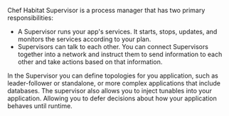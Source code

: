 Chef Habitat Supervisor is a process manager that has two primary responsibilities:

- A Supervisor runs your app's services. It starts, stops, updates, and monitors the services according to your plan.
- Supervisors can talk to each other. You can connect Supervisors together into a network and instruct them to send information to each other and take actions based on that information.

In the Supervisor you can define topologies for you application, such as leader-follower or standalone, or more complex applications that include databases. The supervisor also allows you to inject tunables into your application. Allowing you to defer decisions about how your application behaves until runtime.
